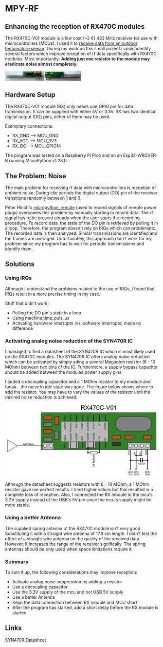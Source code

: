 # MPY-RF

## Enhancing the reception of RX470C modules

The RX470C-V01 module is a low cost (~2 €) 433 MHz receiver for use with microcontrollers (MCUs).
I used it to [receive data from an outdoor temperature sensor](https://github.com/de-dh/TP65-receiver-mpy/).
During my work on this small project I could identify several factors which improve reception of rf data specifically with RX470C modules.
Most importantly: **Adding just one resistor to the module may eradicate noise almost completely.**

<img src="img/RX_front_back.jpg" width="250" height="auto" />

## Hardware Setup
The RX470C-V01 module (RX) only needs one GPIO pin for data transmission.
It can be supplied with either 5V or 3.3V.
RX has two identical digital output (DO) pins, either of them may be used.


Exemplary connections:
- RX_GND --> MCU_GND
- RX_VCC --> MCU_3V3
- RX_DO  --> MCU_GPIO14


The program was tested on a Raspberry Pi Pico and on an Esp32-WROVER-B running MicroPython v1.23.0.

## The Problem: Noise
The main problem for receiving rf data with microcontrollers is reception of ambient noise.
During idle periods the digital output (DO) pin of the receiver transitions randomly between 1 and 0.


Peter Hinch's [micropython_remote](https://github.com/peterhinch/micropython_remote)  (used to record signals of remote power plugs) overcomes this problem by manually starting to record data.
The rf signal has to be present already when the user starts the recording procedure. 
To record data, the state of the DO pin is retrieved by polling it in a loop.
Therefore, the program doesn't rely on IRQs which can problematic.
The recorded data is then analyzed. Similar transmissions are identified and the frames are averaged.
Unfortunately, this approach didn't work for my problem since my program has to wait for periodic transmissions and identify them.

## Solutions

### Using IRQs

Although I understand the problems related to the use of IRQs, I found that IRQs result in a more precise timing in my case.

Stuff that didn't work:
- Polling the DO pin's state in a loop
- Using machine.time_puls_us
- Activating hardware interrupts (vs. software interrupts) made no difference


### Activating analog noise reduction of the SYN470R IC

I managed to find a datasheet of the SYN470R IC which is most likely used on the RX470C modules.
The SYN470R IC offers analog noise reduction which can be activated by simply ading a several Megaohm resistor (6 - 10 MOhm) between two pins of the IC.
Furthermore, a supply bypass capacitor should be added between the modules power supply pins.


I added a decoupling capacitor and a 1 MOhm resistor to my module and tadaa - the noise in idle state was gone.
The figure below shows where to add the resistor. 
You may have to vary the values of the resistor until the desired noise reduction is achieved.


<img src="img/RX470C_modified.png" width="500" height="auto" />

Although the datasheet suggests resistors with 6 - 10 MOhm, a 1 MOhm resistor gave me perfect results.
I tried higher values but this resulted in a complete loss of reception.
Also, I connected the RX module to the mcu's 3.3V supply instead of the USB's 5V pin since the mcu's supply might be more stable.

### Using a better Antenna

The supplied spring antenna of the RX470C module isn't very good.
Substituting it with a straight wire antenna of 17.3 cm length.
I didn't test the effect of a straight wire antenna on the quality of the received data.
However, it increases the range of the receiver significally.
The spring antennas should be only used when space limitations require it.


### Summary
To sum it up, the following considerations may improve reception:
- Activate analog noise suppression by adding a resistor
- Use a decoupling capacitor
- Use the 3.3V supply of the mcu and not USB 5V supply
- Use a better Antenna
- Kepp the data connection between RX module and MCU short
- After the program has started, add a short delay before the RX module is started

## Links

[SYN470R Datasheet](https://img.ozdisan.com/ETicaret_Dosya/453934_1928180.pdf)

